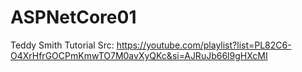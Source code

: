 # ASPNetCore01
Teddy Smith Tutorial
Src: https://youtube.com/playlist?list=PL82C6-O4XrHfrGOCPmKmwTO7M0avXyQKc&si=AJRuJb66l9gHXcMI
